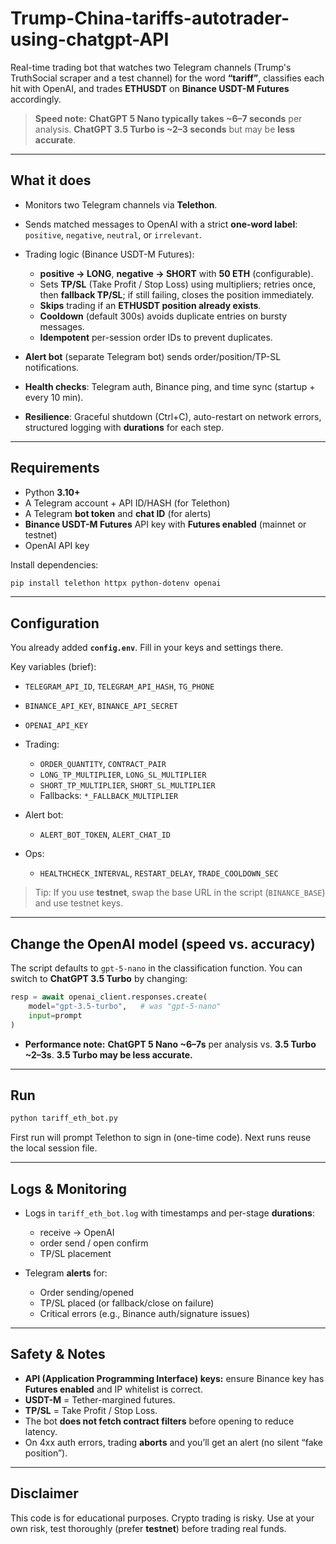 # Trump-China-tariffs-autotrader-using-chatgpt-API

Real-time trading bot that watches two Telegram channels (Trump's TruthSocial scraper and a test channel) for the word **“tariff”**, classifies each hit with OpenAI, and trades **ETHUSDT** on **Binance USDT-M Futures** accordingly.

> **Speed note:** **ChatGPT 5 Nano typically takes ~6–7 seconds** per analysis. **ChatGPT 3.5 Turbo is ~2–3 seconds** but may be **less accurate**.

---

## What it does

* Monitors two Telegram channels via **Telethon**.
* Sends matched messages to OpenAI with a strict **one-word label**: `positive`, `negative`, `neutral`, or `irrelevant`.
* Trading logic (Binance USDT-M Futures):

  * **positive → LONG**, **negative → SHORT** with **50 ETH** (configurable).
  * Sets **TP/SL** (Take Profit / Stop Loss) using multipliers; retries once, then **fallback TP/SL**; if still failing, closes the position immediately.
  * **Skips** trading if an **ETHUSDT position already exists**.
  * **Cooldown** (default 300s) avoids duplicate entries on bursty messages.
  * **Idempotent** per-session order IDs to prevent duplicates.
* **Alert bot** (separate Telegram bot) sends order/position/TP-SL notifications.
* **Health checks**: Telegram auth, Binance ping, and time sync (startup + every 10 min).
* **Resilience**: Graceful shutdown (Ctrl+C), auto-restart on network errors, structured logging with **durations** for each step.

---

## Requirements

* Python **3.10+**
* A Telegram account + API ID/HASH (for Telethon)
* A Telegram **bot token** and **chat ID** (for alerts)
* **Binance USDT-M Futures** API key with **Futures enabled** (mainnet or testnet)
* OpenAI API key

Install dependencies:

```bash
pip install telethon httpx python-dotenv openai
```

---

## Configuration

You already added **`config.env`**. Fill in your keys and settings there.

Key variables (brief):

* `TELEGRAM_API_ID`, `TELEGRAM_API_HASH`, `TG_PHONE`
* `BINANCE_API_KEY`, `BINANCE_API_SECRET`
* `OPENAI_API_KEY`
* Trading:

  * `ORDER_QUANTITY`, `CONTRACT_PAIR`
  * `LONG_TP_MULTIPLIER`, `LONG_SL_MULTIPLIER`
  * `SHORT_TP_MULTIPLIER`, `SHORT_SL_MULTIPLIER`
  * Fallbacks: `*_FALLBACK_MULTIPLIER`
* Alert bot:

  * `ALERT_BOT_TOKEN`, `ALERT_CHAT_ID`
* Ops:

  * `HEALTHCHECK_INTERVAL`, `RESTART_DELAY`, `TRADE_COOLDOWN_SEC`

> Tip: If you use **testnet**, swap the base URL in the script (`BINANCE_BASE`) and use testnet keys.

---

## Change the OpenAI model (speed vs. accuracy)

The script defaults to `gpt-5-nano` in the classification function.
You can switch to **ChatGPT 3.5 Turbo** by changing:

```python
resp = await openai_client.responses.create(
    model="gpt-3.5-turbo",   # was "gpt-5-nano"
    input=prompt
)
```

* **Performance note:** **ChatGPT 5 Nano ~6–7s** per analysis vs. **3.5 Turbo ~2–3s**.
  **3.5 Turbo may be less accurate.**

---

## Run

```bash
python tariff_eth_bot.py
```

First run will prompt Telethon to sign in (one-time code). Next runs reuse the local session file.

---

## Logs & Monitoring

* Logs in `tariff_eth_bot.log` with timestamps and per-stage **durations**:

  * receive → OpenAI
  * order send / open confirm
  * TP/SL placement
* Telegram **alerts** for:

  * Order sending/opened
  * TP/SL placed (or fallback/close on failure)
  * Critical errors (e.g., Binance auth/signature issues)

---

## Safety & Notes

* **API (Application Programming Interface) keys:** ensure Binance key has **Futures enabled** and IP whitelist is correct.
* **USDT-M** = Tether-margined futures.
* **TP/SL** = Take Profit / Stop Loss.
* The bot **does not fetch contract filters** before opening to reduce latency.
* On 4xx auth errors, trading **aborts** and you’ll get an alert (no silent “fake position”).

---

## Disclaimer

This code is for educational purposes. Crypto trading is risky. Use at your own risk, test thoroughly (prefer **testnet**) before trading real funds.


